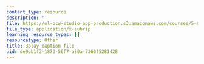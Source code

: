 ```yaml
---
content_type: resource
description: ''
file: https://ol-ocw-studio-app-production.s3.amazonaws.com/courses/5-61-physical-chemistry-fall-2017/de9bb1f3187356f7a80a7360f5281428_RGskPrZopRE.vtt
file_type: application/x-subrip
learning_resource_types: []
resourcetype: Other
title: 3play caption file
uid: de9bb1f3-1873-56f7-a80a-7360f5281428
---
```

